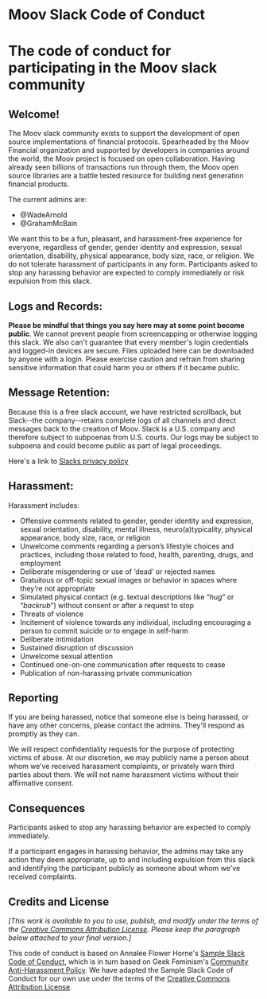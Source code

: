 # Moov Slack Code of Conduct
The code of conduct for participating in the Moov slack community 
===========================

Welcome!
--------

The Moov slack community exists to support the development of open source implementations of financial protocols. Spearheaded by the Moov Financial organization and supported by developers in companies around the world, the Moov project is focused on open collaboration. Having already seen billions of transactions run through them, the Moov open source libraries are a battle tested resource for building next generation financial products. 

The current admins are:
* @WadeArnold
* @GrahamMcBain

We want this to be a fun, pleasant, and harassment-free experience for everyone, regardless of gender, gender identity and expression, sexual orientation, disability, physical appearance, body size, race, or religion. We do not tolerate harassment of participants in any form. Participants asked to stop any harassing behavior are expected to comply immediately or risk expulsion from this slack.


Logs and Records:
-----------------

**Please be mindful that things you say here may at some point become public**. We cannot prevent people from screencapping or otherwise logging this slack. We also can't guarantee that every member's login credentials and logged-in devices are secure. Files uploaded here can be downloaded by anyone with a login. Please exercise caution and refrain from sharing sensitive information that could harm you or others if it became public.

Message Retention:
------------------

Because this is a free slack account, we have restricted scrollback, but Slack--the company--retains complete logs of all channels and direct messages back to the creation of Moov. Slack is a U.S. company and therefore subject to subpoenas from U.S. courts. Our logs may be subject to subpoena and could become public as part of legal proceedings.

Here's a link to [Slacks privacy policy](https://slack.com/trust/privacy/privacy-policy)

Harassment:
-----------

Harassment includes:

* Offensive comments related to gender, gender identity and expression, sexual orientation, disability, mental illness, neuro(a)typicality, physical appearance, body size, race, or religion
* Unwelcome comments regarding a person’s lifestyle choices and practices, including those related to food, health, parenting, drugs, and employment
* Deliberate misgendering or use of ‘dead’ or rejected names
* Gratuitous or off-topic sexual images or behavior in spaces where they’re not appropriate
* Simulated physical contact (e.g. textual descriptions like “*hug*” or “*backrub*”) without consent or after a request to stop
* Threats of violence
* Incitement of violence towards any individual, including encouraging a person to commit suicide or to engage in self-harm
* Deliberate intimidation
* Sustained disruption of discussion
* Unwelcome sexual attention
* Continued one-on-one communication after requests to cease
* Publication of non-harassing private communication

Reporting
---------

If you are being harassed, notice that someone else is being harassed, or have any other concerns, please contact the admins. They'll respond as promptly as they can.

We will respect confidentiality requests for the purpose of protecting victims of abuse. At our discretion, we may publicly name a person about whom we’ve received harassment complaints, or privately warn third parties about them. We will not name harassment victims without their affirmative consent.

Consequences
------------

Participants asked to stop any harassing behavior are expected to comply immediately.

If a participant engages in harassing behavior, the admins may take any action they deem appropriate, up to and including expulsion from this slack and identifying the participant publicly as someone about whom we've received complaints.

Credits and License
--------------------

_[This work is available to you to use, publish, and modify under the terms of the [Creative Commons Attribution License](https://creativecommons.org/licenses/by/4.0/). Please keep the paragraph below attached to your final version.]_

This code of conduct is based on Annalee Flower Horne's [Sample Slack Code of Conduct](https://gist.github.com/annalee/2cddeff11357c3a8a613583ebca4dc17), which is in turn based on Geek Feminism's [Community Anti-Harassment Policy](http://geekfeminism.wikia.com/wiki/Community_anti-harassment/Policy). We have adapted the Sample Slack Code of Conduct for our own use under the terms of the [Creative Commons Attribution License](https://creativecommons.org/licenses/by/4.0/).
